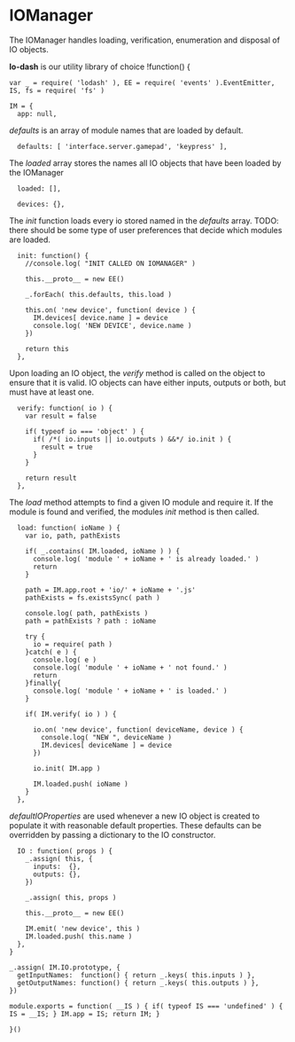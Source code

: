 IOManager
=========
The IOManager handles loading, verification, enumeration and disposal of IO objects.

**lo-dash** is our utility library of choice
    !function() {
      
    var _ = require( 'lodash' ), EE = require( 'events' ).EventEmitter, IS, fs = require( 'fs' )
		
    IM = {
      app: null,

*defaults* is an array of module names that are loaded by default.

      defaults: [ 'interface.server.gamepad', 'keypress' ],

The *loaded* array stores the names all IO objects that have been loaded by the IOManager			

      loaded: [],
      
      devices: {},
      
The *init* function loads every io stored named in the *defaults* array. 
TODO: there should be some type of user preferences that decide which modules are loaded.

      init: function() {
        //console.log( "INIT CALLED ON IOMANAGER" )
        
        this.__proto__ = new EE()
    
        _.forEach( this.defaults, this.load )
  
        this.on( 'new device', function( device ) {
          IM.devices[ device.name ] = device
          console.log( 'NEW DEVICE', device.name )
        })
  
        return this
      },      

Upon loading an IO object, the *verify* method is called on the object to ensure that it is valid. IO objects can have either inputs, outputs or both, but must have at least one.

      verify: function( io ) {
        var result = false
        
        if( typeof io === 'object' ) {
          if( /*( io.inputs || io.outputs ) &&*/ io.init ) {
            result = true
          }
        }
        
        return result
      },
      
The *load* method attempts to find a given IO module and require it. If the module is found and verified, the modules *init* method is then called.

      load: function( ioName ) {
        var io, path, pathExists
        
        if( _.contains( IM.loaded, ioName ) ) {
          console.log( 'module ' + ioName + ' is already loaded.' )
          return
        }
        
        path = IM.app.root + 'io/' + ioName + '.js'
        pathExists = fs.existsSync( path )
        
        console.log( path, pathExists )
        path = pathExists ? path : ioName
        
        try {
          io = require( path )
        }catch( e ) {
          console.log( e )
          console.log( 'module ' + ioName + ' not found.' )
          return
        }finally{
          console.log( 'module ' + ioName + ' is loaded.' )
        }
        
        if( IM.verify( io ) ) {
          
          io.on( 'new device', function( deviceName, device ) { 
            console.log( "NEW ", deviceName )
            IM.devices[ deviceName ] = device 
          })
          
          io.init( IM.app )  

          IM.loaded.push( ioName )
        }
      },

*defaultIOProperties* are used whenever a new IO object is created to populate it with reasonable default properties. These
defaults can be overridden by passing a dictionary to the IO constructor.
      
      IO : function( props ) {
        _.assign( this, {
          inputs:  {},
          outputs: {},
        })
        
        _.assign( this, props )
        
        this.__proto__ = new EE()
        
        IM.emit( 'new device', this )
        IM.loaded.push( this.name )
      },
    }
    
    _.assign( IM.IO.prototype, {
      getInputNames:  function() { return _.keys( this.inputs ) },
      getOutputNames: function() { return _.keys( this.outputs ) },
    })
    
    module.exports = function( __IS ) { if( typeof IS === 'undefined' ) { IS = __IS; } IM.app = IS; return IM; }
    
    }()